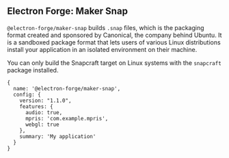 ## Electron Forge: Maker Snap

`@electron-forge/maker-snap` builds `.snap` files, which is the packaging format created and sponsored by Canonical, the company behind Ubuntu. It is a sandboxed package format that lets users of various Linux distributions install your application in an isolated environment on their machine.

You can only build the Snapcraft target on Linux systems with the `snapcraft` package installed.

```
{
  name: '@electron-forge/maker-snap',
  config: {
    version: "1.1.0",
    features: {
      audio: true,
      mpris: 'com.example.mpris',
      webgl: true
    },
    summary: 'My application'
  }
}
```